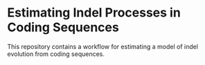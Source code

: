 # Estimating Indel Processes in Coding Sequences

This repository contains a workflow for estimating a model of indel evolution from coding sequences.